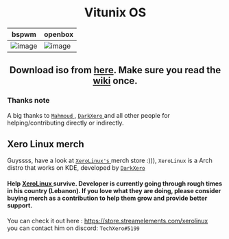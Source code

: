 
<h1 align="center"> Vitunix OS </h1>

|bspwm|openbox|
|--|--|
|![image](https://user-images.githubusercontent.com/56447720/222956060-08e9b806-7fb1-41b0-924c-097f7c4a91bc.png)| ![image](https://user-images.githubusercontent.com/56447720/224530977-3a575253-3473-44ef-b285-53a3e50d8b2e.png)



<!-- ![image](https://user-images.githubusercontent.com/56447720/224530761-52197f9a-97a2-4384-b655-30ecc1e38899.png) -->


<h2 align="center"> Download iso from  <a href="https://github.com/vitunix/vitunix-iso/releases/tag/iso-v1.0">here</a>. Make sure you read the <a href="https://github.com/vitunix/vitunix-iso/wiki">wiki</a> once.</h2>


### Thanks note

A big thanks to <a href="https://github.com/mmsaeed509"> `Mahmoud` </a> , <a href="https://github.com/TechXero"> `DarkXero` </a> and all other people for helping/contributing directly or indirectly. 

## Xero Linux merch 

Guyssss, have a look at <a href="https://github.com/xerolinux">`XeroLinux's` </a> merch store :))), `XeroLinux` is a Arch distro that works on KDE, developed by <a href="https://github.com/TechXero"> `DarkXero` </a> <br />
#### Help <a href="https://github.com/xerolinux">XeroLinux </a> survive. Developer is currently going through rough times in his country (Lebanon). If you love what they are doing, please consider buying merch as a contribution to help them grow and provide better support.

You can check it out here : https://store.streamelements.com/xerolinux <br />
you can contact him on discord: `TechXero#5199`
